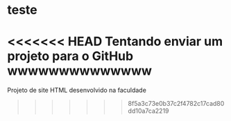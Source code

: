 # teste
<<<<<<< HEAD
Tentando enviar um projeto para o GitHub wwwwwwwwwwwwww
=======
Projeto de site HTML desenvolvido na faculdade
>>>>>>> 8f5a3c73e0b37c2f4782c17cad80dd10a7ca2219
